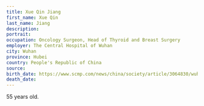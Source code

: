 ```yaml
---
title: Xue Qin Jiang
first_name: Xue Qin
last_name: Jiang
description: 
portrait: 
occupation: Oncology Surgeon, Head of Thyroid and Breast Surgery
employer: The Central Hospital of Wuhan
city: Wuhan
province: Hubei
country: People's Republic of China
source: 
birth_date: https://www.scmp.com/news/china/society/article/3064830/wuhan-doctor-who-worked-whistle-blower-li-wenliang-dies-after
death_date: 
---
```


55 years old.